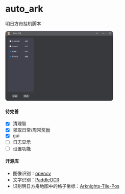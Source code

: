 # auto_ark

明日方舟挂机脚本

<img src="./images/s1.png" style="zoom: 33%;" />

#### 待完善

- [x] 清理智
- [x] 领取日常/周常奖励
- [x] gui
- [ ] 日志显示
- [ ] 设置功能

#### 开源库

- 图像识别：[opencv](https://github.com/opencv/opencv.git)
- 文字识别：[PaddleOCR](https://github.com/PaddlePaddle/PaddleOCR)
- 识别明日方舟地图中的格子坐标：[Arknights-Tile-Pos](https://github.com/yuanyan3060/Arknights-Tile-Pos)